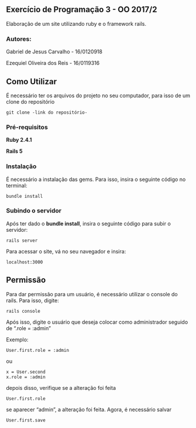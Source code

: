 ## Exercício de Programação 3 - OO 2017/2

Elaboração de um site utilizando ruby e o framework rails.

### Autores:

Gabriel de Jesus Carvalho - 16/0120918

Ezequiel Oliveira dos Reis - 16/0119316

## Como Utilizar

É necessário ter os arquivos do projeto no seu computador, para isso de um clone do repositório

```
git clone -link do repositório-  
```

### Pré-requisitos

**Ruby 2.4.1**

**Rails 5**


### Instalação

É necessário a instalação das gems. Para isso, insira o seguinte código no terminal:

```
bundle install
```

### Subindo o servidor

Após ter dado o **bundle install**, insira o seguinte código para subir o servidor:


```
rails server
```

Para acessar o site, vá no seu navegador e insira:

```
localhost:3000
```

## Permissão

Para dar permissão para um usuário, é necessário utilizar o console do rails. Para isso, digite:

```
rails console
```
Após isso, digite o usuário que deseja colocar como administrador seguido de “.role = :admin”

Exemplo:

```
User.first.role = :admin
```

ou

```
x = User.second
x.role = :admin
```

depois disso, verifique se a alteração foi feita

```
User.first.role
```
se aparecer “admin”, a alteração foi feita. Agora, é necessário salvar

```
User.first.save
```
